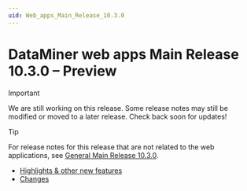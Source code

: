 ```yaml
---
uid: Web_apps_Main_Release_10.3.0
---
```


# DataMiner web apps Main Release 10.3.0 – Preview

> [!IMPORTANT]
> We are still working on this release. Some release notes may still be modified or moved to a later release. Check back soon for updates!

> [!TIP]
> For release notes for this release that are not related to the web applications, see [General Main Release 10.3.0](xref:General_Main_Release_10.3.0).

- [Highlights & other new features](xref:Web_apps_Main_Release_10.3.0_new_features)
- [Changes](xref:Web_apps_Main_Release_10.3.0_changes)
